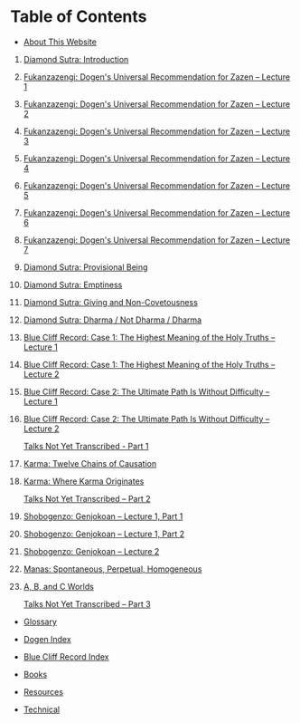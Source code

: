 <a name="0"></a>
# Table of Contents

- [About This Website](about#0)

1. <a name="diamond-sutra-introduction"></a>[Diamond Sutra: Introduction](1979-05-09-Diamond-Sutra-Introduction#0)

1. <a name="fukanzazengi-lecture-1"></a>[Fukanzazengi: Dogen's Universal Recommendation for Zazen – Lecture 1](1979-06-09-Fukanzazengi-Lecture1#0)

1. <a name="fukanzazengi-lecture-2"></a>[Fukanzazengi: Dogen's Universal Recommendation for Zazen – Lecture 2](1979-06-10-Fukanzazengi-Lecture2#0)

1. <a name="fukanzazengi-lecture-3"></a>[Fukanzazengi: Dogen's Universal Recommendation for Zazen – Lecture 3](1979-06-11-Fukanzazengi-Lecture3#0)

1. <a name="fukanzazengi-lecture-4"></a>[Fukanzazengi: Dogen's Universal Recommendation for Zazen – Lecture 4](1979-06-12-Fukanzazengi-Lecture4#0)

1. <a name="fukanzazengi-lecture-5"></a>[Fukanzazengi: Dogen's Universal Recommendation for Zazen – Lecture 5](1979-06-13-Fukanzazengi-Lecture5#0)

	<a name="fukanzazengi-lecture-6"></a>
1. [Fukanzazengi: Dogen's Universal Recommendation for Zazen – Lecture 6](1979-06-14-Fukanzazengi-Lecture6#0)

1. <a name="fukanzazengi-lecture-7"></a>[Fukanzazengi: Dogen's Universal Recommendation for Zazen – Lecture 7](1979-06-15-Fukanzazengi-Lecture7#0)

1. <a name="diamond-sutra-provisional-being"></a>[Diamond Sutra: Provisional Being](1979-07-25-Diamond-Sutra-Provisional-Being#0)

1. <a name="diamond-sutra-emptiness"></a>[Diamond Sutra: Emptiness](1979-08-01-Diamond-Sutra-Emptiness#0)

1. <a name="diamond-sutra-giving-and-non-covetousness"></a>[Diamond Sutra: Giving and Non-Covetousness](1979-08-08-Diamond-Sutra-Giving-and-Non-Covetousness#0)

1. <a name="diamond-sutra-dharma-not-dharma-dharma"></a>[Diamond Sutra: Dharma / Not Dharma / Dharma](1979-08-15-Diamond-Sutra-Dharma-Not-Dharma-Dharma#0)

1. <a name="blue-cliff-record-case-1-lecture-1"></a>[Blue Cliff Record: Case 1: The Highest Meaning of the Holy Truths – Lecture 1](1979-11-17-BlueCliffRecordCase1Lecture1#0)

1. <a name="blue-cliff-record-case-1-lecture-2"></a>[Blue Cliff Record: Case 1: The Highest Meaning of the Holy Truths – Lecture 2](1979-11-18-BlueCliffRecordCase1Lecture2#0)
		
1. <a name="blue-cliff-record-case-2-lecture-1"></a>[Blue Cliff Record: Case 2: The Ultimate Path Is Without Difficulty – Lecture 1](1980-01-19-BlueCliffRecordCase2Lecture1#0)

1. <a name="blue-cliff-record-case-2-lecture-2"></a>[Blue Cliff Record: Case 2: The Ultimate Path Is Without Difficulty – Lecture 2](1980-01-20-BlueCliffRecordCase2Lecture2#0)
	
	<a name="talks-1"></a>[Talks Not Yet Transcribed - Part 1](talks-1#0)
	
1. <a name="karma-twelve-chains-of-causation"></a>[Karma: Twelve Chains of Causation](1980-07-01-Karma-TwelveChainsOfCausation#0)

1. <a name="karma-where-karma-originates"></a>[Karma: Where Karma Originates](1980-07-02-Karma-WhereKarmaOriginates#0)
	
	<a name="talks-2"></a>[Talks Not Yet Transcribed – Part 2](talks-2#0)
	
1. <a name="genjokoan-lecture-1-part-1"></a>[Shobogenzo: Genjokoan – Lecture 1, Part 1](1987-06-06-Shobogenzo-Genjokoan-Lecture1-Part1#0)
	
1. <a name="genjokoan-lecture-1-part-2"></a>[Shobogenzo: Genjokoan – Lecture 1, Part 2](1987-06-06-Shobogenzo-Genjokoan-Lecture1-Part2#0)

1. <a name="genjokoan-lecture-2"></a>[Shobogenzo: Genjokoan – Lecture 2](1987-06-07-Shobogenzo-Genjokoan-Lecture2#0)

1. <a name="manas"></a>[Manas: Spontaneous, Perpetual, Homogeneous](1987-06-20-Manas#0)

1. <a name="a-b-and-c-worlds"></a>[A, B, and C Worlds](1987-06-27-A-B-and-C-Worlds#0)
	
	<a name="talks-3"></a>[Talks Not Yet Transcribed – Part 3](talks-3#0)

- <a name="glossary"></a>[Glossary](glossary#0)

- <a name="dogen"></a>[Dogen Index](dogen#0)

- <a name="BCR"></a>[Blue Cliff Record Index](BCR#0)

- <a name="books"></a>[Books](resources#0)

- <a name="resources"></a>[Resources](resources#0)

- <a name="technical"></a>[Technical](tools#0)

<a name="end">
